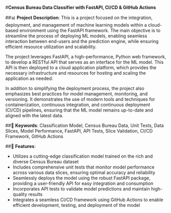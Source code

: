 #**Census Bureau Data Classifier with FastAPI, CI/CD & GitHub Actions**

##📊 **Project Description**:
This is a project focused on the integration, deployment, and management of machine learning models within a cloud-based environment using the FastAPI framework. The main objective is to streamline the process of deploying ML models, enabling seamless interaction between end-users and the prediction engine, while ensuring efficient resource utilization and scalability.

The project leverages FastAPI, a high-performance, Python web framework, to develop a RESTful API that serves as an interface for the ML model. This API is then deployed to a cloud application platform, which provides the necessary infrastructure and resources for hosting and scaling the application as needed.

In addition to simplifying the deployment process, the project also emphasizes best practices for model management, monitoring, and versioning. It demonstrates the use of modern tools and techniques for containerization, continuous integration, and continuous deployment (CI/CD) pipelines, ensuring that the ML model remains up-to-date and aligned with the latest data.

##🔑 **Keywords**:
Classification Model, Census Bureau Data, Unit Tests, Data Slices, Model Performance, FastAPI, API Tests, Slice Validation, CI/CD Framework, GitHub Actions

##📝 **Features**:
- Utilizes a cutting-edge classification model trained on the rich and diverse Census Bureau dataset
- Includes comprehensive unit tests that monitor model performance across various data slices, ensuring optimal accuracy and reliability
- Seamlessly deploys the model using the robust FastAPI package, providing a user-friendly API for easy integration and consumption
- Incorporates API tests to validate model predictions and maintain high-quality results
- Integrates a seamless CI/CD framework using GitHub Actions to enable efficient development, testing, and deployment of the model
